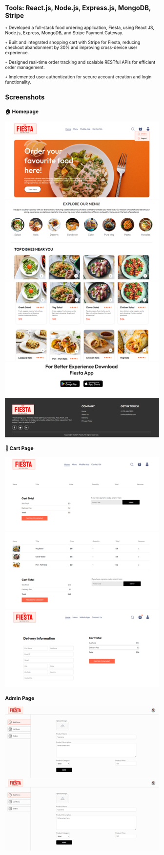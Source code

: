  ## Tools: React.js, Node.js, Express.js, MongoDB, Stripe

 
 ◦ Developed a full-stack food ordering application, Fiesta, using React JS, Node.js, Express, MongoDB, and
 Stripe Payment Gateway.
 
 ◦ Built and integrated shopping cart with Stripe for Fiesta, reducing checkout abandonment by 30% and
 improving cross-device user experience.
 
 ◦ Designed real-time order tracking and scalable RESTful APIs for efficient order management.
 
 ◦ Implemented user authentication for secure account creation and login functionality.


##  Screenshots

### 🏠 Homepage
![Homepage](./Screenshots/Homepage1.png)
![Homepage](./Screenshots/Homepage2.png)
![Homepage](./Screenshots/Homepage3.png)
![Homepage](./Screenshots/Homepage4.png)

### 🛒 Cart Page
![Cart Page](./Screenshots/Order1.png)
![Cart Page](./Screenshots/Order2.png)
![Cart Page](./Screenshots/Order3.png)

###  Admin Page
![Admin](./Screenshots/Admin1.png)
![Admin](./Screenshots/Admin1.png)

